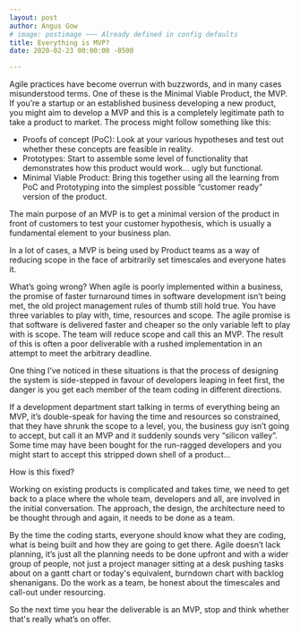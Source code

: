 ```yaml
---
layout: post
author: Angus Gow
# image: postimage ~~~ Already defined in config defaults
title: Everything is MVP?
date: 2020-02-23 00:00:00 -0500

---
```


Agile practices have become overrun with buzzwords, and in many cases misunderstood terms. One of these is the Minimal Viable Product, the MVP. If you’re a startup or an established business developing a new product, you might aim to develop a MVP and this is a completely legitimate path to take a product to market. The process might follow something like this:

* Proofs of concept (PoC): Look at your various hypotheses and test out whether these concepts are feasible in reality.
* Prototypes: Start to assemble some level of functionality that demonstrates how this product would work… ugly but functional.
* Minimal Viable Product: Bring this together using all the learning from PoC and Prototyping into the simplest possible “customer ready” version of the product.
 

The main purpose of an MVP is to get a minimal version of the product in front of customers to test your customer hypothesis, which is usually a fundamental element to your business plan.

In a lot of cases, a MVP is being used by Product teams as a way of reducing scope in the face of arbitrarily set timescales and everyone hates it.

What’s going wrong?
When agile is poorly implemented within a business, the promise of faster turnaround times in software development isn’t being met, the old project management rules of thumb still hold true. You have three variables to play with, time, resources and scope. The agile promise is that software is delivered faster and cheaper so the only variable left to play with is scope. The team will reduce scope and call this an MVP. The result of this is often a poor deliverable with a rushed implementation in an attempt to meet the arbitrary deadline.

One thing I’ve noticed in these situations is that the process of designing the system is side-stepped in favour of developers leaping in feet first, the danger is you get each member of the team coding in different directions.

If a development department start talking in terms of everything being an MVP, it’s double-speak for having the time and resources so constrained, that they have shrunk the scope to a level, you, the business guy isn’t going to accept, but call it an MVP and it suddenly sounds very “silicon valley”. Some time may have been bought for the run-ragged developers and you might start to accept this stripped down shell of a product…

How is this fixed?

Working on existing products is complicated and takes time, we need to get back to a place where the whole team, developers and all, are involved in the initial conversation. The approach, the design, the architecture need to be thought through and again, it needs to be done as a team.

By the time the coding starts, everyone should know what they are coding, what is being built and how they are going to get there. Agile doesn’t lack planning, it’s just all the planning needs to be done upfront and with a wider group of people, not just a project manager sitting at a desk pushing tasks about on a gantt chart or today's equivalent, burndown chart with backlog shenanigans. Do the work as a team, be honest about the timescales and call-out under resourcing.

So the next time you hear the deliverable is an MVP, stop and think whether that's really what’s on offer.

